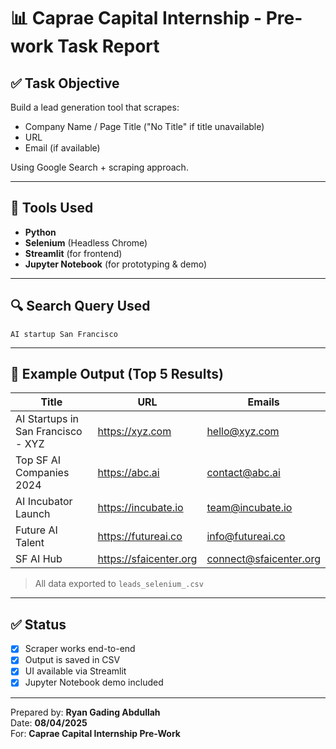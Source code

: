 # 📊 Caprae Capital Internship - Pre-work Task Report

## ✅ Task Objective

Build a lead generation tool that scrapes:

- Company Name / Page Title ("No Title" if title unavailable)
- URL
- Email (if available)

Using Google Search + scraping approach.

---

## 🧰 Tools Used

- **Python**
- **Selenium** (Headless Chrome)
- **Streamlit** (for frontend)
- **Jupyter Notebook** (for prototyping & demo)

---

## 🔍 Search Query Used

`AI startup San Francisco`

---

## 📑 Example Output (Top 5 Results)

| Title                              | URL                    | Emails                 |
| ---------------------------------- | ---------------------- | ---------------------- |
| AI Startups in San Francisco - XYZ | https://xyz.com        | hello@xyz.com          |
| Top SF AI Companies 2024           | https://abc.ai         | contact@abc.ai         |
| AI Incubator Launch                | https://incubate.io    | team@incubate.io       |
| Future AI Talent                   | https://futureai.co    | info@futureai.co       |
| SF AI Hub                          | https://sfaicenter.org | connect@sfaicenter.org |

> All data exported to `leads_selenium_.csv`

---

## ✅ Status

- [x] Scraper works end-to-end
- [x] Output is saved in CSV
- [x] UI available via Streamlit
- [x] Jupyter Notebook demo included

---

Prepared by: **Ryan Gading Abdullah**  
Date: **08/04/2025**  
For: **Caprae Capital Internship Pre-Work**
